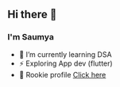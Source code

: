 ## Hi there 👋
### I'm Saumya
- 🔭 I’m currently learning DSA
- ⚡ Exploring App dev (flutter)
- 🌱 Rookie profile [Click here](https://saumya-dev.netlify.app/)
<!--
**SaumyaSarkhel/SaumyaSarkhel** is a ✨ _special_ ✨ repository because its `README.md` (this file) appears on your GitHub profile.

Here are some ideas to get you started:

- 🔭 I’m currently working on ...
- 🌱 I’m currently learning ...
- 👯 I’m looking to collaborate on ...
- 🤔 I’m looking for help with ...
- 💬 Ask me about ...
- 📫 How to reach me: ...
- 😄 Pronouns: ...
- ⚡ Fun fact: ...
-->
